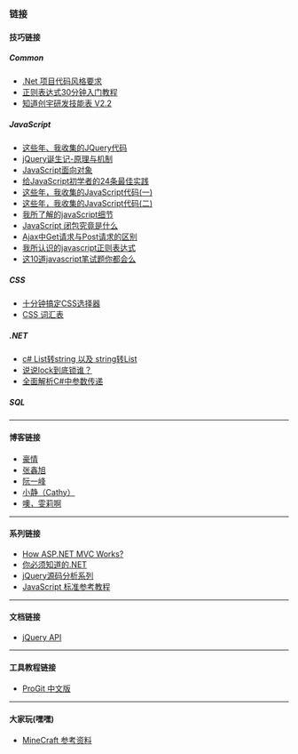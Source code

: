 ### 链接
#### 技巧链接

##### Common
- [.Net 项目代码风格要求](http://www.cnblogs.com/JimmyZhang/archive/2013/06/05/3118936.html)
- [正则表达式30分钟入门教程](http://deerchao.net/tutorials/regex/regex.htm)
- [知道创宇研发技能表 V2.2](https://github.com/knownsec/RD_Checklist)

##### JavaScript
- [这些年、我收集的JQuery代码](http://www.cnblogs.com/edison1105/archive/2012/07/31/2617518.html)
- [jQuery诞生记-原理与机制](http://www.zhangxinxu.com/wordpress/2013/07/jquery-%E5%8E%9F%E7%90%86-%E6%9C%BA%E5%88%B6/)
- [JavaScript面向对象](http://www.cnblogs.com/dolphinX/p/4385862.html)
- [给JavaScript初学者的24条最佳实践](http://www.cnblogs.com/yanhaijing/p/3465237.html)
- [这些年，我收集的JavaScript代码(一)](http://www.cnblogs.com/jscode/archive/2012/07/25/2605395.html)
- [这些年，我收集的JavaScript代码(二)](http://www.cnblogs.com/jscode/archive/2012/07/27/2610613.html)
- [我所了解的javaScript细节](http://www.cnblogs.com/liyunhua/p/4558621.html)
- [JavaScript 闭包究竟是什么](http://www.cnblogs.com/dolphinX/archive/2012/09/29/2708763.html)
- [Ajax中Get请求与Post请求的区别](http://www.cnblogs.com/oneword/archive/2011/06/06/2073533.html)
- [我所认识的javascript正则表达式](http://www.cnblogs.com/zichi/p/4343009.html)
- [这10道javascript笔试题你都会么](http://www.cnblogs.com/zichi/p/4359786.html)

##### CSS
- [十分钟搞定CSS选择器](http://www.cnblogs.com/dolphinX/p/3347713.html)
- [CSS 词汇表](http://yisibl.github.io/css-vocabulary/)

##### .NET
- [c# List转string 以及 string转List](http://www.cnblogs.com/chear/archive/2012/12/22/2828956.html)
- [说说lock到底锁谁？](http://www.cnblogs.com/wolf-sun/p/4209521.html)
- [全面解析C#中参数传递](http://www.cnblogs.com/zhili/archive/2013/06/11/ParameterPass.html)

##### SQL
* * *

#### 博客链接
- [豪情](http://jikey.cnblogs.com/)
- [张鑫旭](http://www.zhangxinxu.com/wordpress/)
- [阮一峰](http://www.ruanyifeng.com/)
- [小静（Cathy）](http://www.cnblogs.com/janes)
- [噢，雯莉啊](http://zhangwenli.com/blog/)

* * *

#### 系列链接
- [How ASP.NET MVC Works?](http://www.cnblogs.com/artech/archive/2012/04/10/how-mvc-works.html)
- [你必须知道的.NET](http://www.cnblogs.com/anytao/archive/2007/04/06/must_net_00.html)
- [jQuery源码分析系列](http://www.cnblogs.com/aaronjs/p/3279314.html)
- [JavaScript 标准参考教程](http://javascript.ruanyifeng.com/)

* * *

#### 文档链接
- [jQuery API](http://www.hemin.cn/jq/cheatsheet.html)

* * *

#### 工具教程链接
- [ProGit 中文版](http://git.oschina.net/progit/)

* * *

#### 大家玩(嘿嘿)
- [MineCraft 参考资料](https://coding.net/u/greatghoul/p/MineCraftReferences/git)